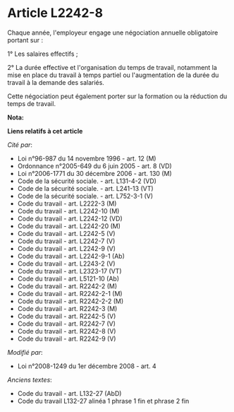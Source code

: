 # Article L2242-8

Chaque année, l'employeur engage une négociation annuelle obligatoire portant sur : 

1° Les salaires effectifs ; 

2° La durée effective et l'organisation du temps de travail, notamment la mise en place du travail à temps partiel ou
l'augmentation de la durée du travail à la demande des salariés. 

Cette négociation peut également porter sur la formation ou la réduction du temps de travail.

**Nota:**



**Liens relatifs à cet article**

_Cité par_:

  - Loi n°96-987 du 14 novembre 1996 - art. 12 (M)
  - Ordonnance n°2005-649 du 6 juin 2005 - art. 8 (VD)
  - Loi n°2006-1771 du 30 décembre 2006 - art. 130 (M)
  - Code de la sécurité sociale. - art. L131-4-2 (VD)
  - Code de la sécurité sociale. - art. L241-13 (VT)
  - Code de la sécurité sociale. - art. L752-3-1 (V)
  - Code du travail - art. L2222-3 (M)
  - Code du travail - art. L2242-10 (M)
  - Code du travail - art. L2242-12 (VD)
  - Code du travail - art. L2242-20 (M)
  - Code du travail - art. L2242-5 (V)
  - Code du travail - art. L2242-7 (V)
  - Code du travail - art. L2242-9 (V)
  - Code du travail - art. L2242-9-1 (Ab)
  - Code du travail - art. L2243-2 (V)
  - Code du travail - art. L2323-17 (VT)
  - Code du travail - art. L5121-10 (Ab)
  - Code du travail - art. R2242-2 (M)
  - Code du travail - art. R2242-2-1 (M)
  - Code du travail - art. R2242-2-2 (M)
  - Code du travail - art. R2242-3 (M)
  - Code du travail - art. R2242-5 (V)
  - Code du travail - art. R2242-7 (V)
  - Code du travail - art. R2242-8 (V)
  - Code du travail - art. R2242-9 (V)

_Modifié par_:

  - Loi n°2008-1249 du 1er décembre 2008 - art. 4

_Anciens textes_:

  - Code du travail - art. L132-27 (AbD)
  - Code du travail L132-27 alinéa 1 phrase 1 fin et phrase 2 fin
